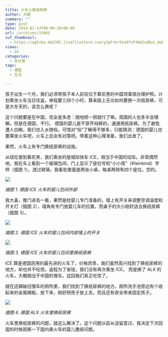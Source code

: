 ```yaml
---
title: 火车上换纸尿裤
author: 大鹏
summary: ""
type: post
date: 2014-01-14T00:00:20+00:00
url: /archives/15863
suf_thumbnail:
  - https://qg5vba.dm2301.livefilestore.com/y2pFckr5ka9fvP3Nd2sQRuz_AwD6VnEKolNowCphK5Hdjr3OunjFIw1AUuddr-gtEzt39SSMouhITBLakVfFZclHaMcfDufLln_jZlrm818k8M/2013-11-15_bahn3-.jpg
views:
  - 24
categories:
  - 未分类
tags:
  - 德国
  - 生活

---
```

<!--:zh-->

孩子出生一个月，我们必须带孩子本人前往位于慕尼黑的中国领事馆办理护照。计划乘坐火车当日往返，单程要三四个小时，算来路上无论如何要换一次纸尿裤，可是大冬天的，该怎么换呢？

这个问题要是在中国，完全是多虑：随地把一把就行了嘛。周围的人也多半会理解。但是在德国，不行。 德国的婴儿是不穿开裆裤的，通通用纸尿裤。为了避免遭人白眼，我们也入乡随俗。可惜对“俗”了解得不够多，只能猜测：德国的婴儿也要乘坐火车吧，火车上总会有对策吧。带着这种心理准备，我们出发了。

<!--:-->

<!--more-->

<!--:zh-->

果然，火车上有专门换纸尿裤的设施。

从纽伦堡到慕尼黑，我们乘坐的是城际快车 ICE，相当于中国的动车。非常偶然地，我在车上看到一个玻璃包间，门上显示了座位号和“小小孩”（Kleinkind）字样（插图 1）。透过玻璃，我看到里面是两张小桌，每桌两侧有四个座位。空的。

![][1]

_插图 1. 德国 ICE 火车的婴儿包间外部_

我大喜，推门进去一看，果然是给婴儿专门准备的，墙上有开关来调整空调温度和开关灯（插图 2），墙角有专门放婴儿车的位置，而桌子的大小刚好适合换纸尿裤（插图 3）。

![][2]

_插图 2. 德国 ICE 火车的婴儿包间内部墙上的开关_

![][3]

_插图 3. 德国 ICE 火车的婴儿包间里换纸尿裤_

ICE 算是德国民用的最先进的火车了，价格昂贵，我们虽然高兴找到了换纸尿裤的地方，却也并不吃惊。返程为了省钱，我们没有再次乘坐 ICE， 而是换了 ALX 的火车，大概相当于中国的慢车。这回我们真正吃惊了。

就在这辆破旧慢车的厕所里，我们找到了换纸尿裤的地方。厕所洗手池旁边有个收起来的金属搁板，放下来，刚好把孩子放上去，而且还有安全带来固定孩子。

![][4]

_插图 4. 德国 ALX 火车里换纸尿裤_

火车里换纸尿裤的问题，就这么解决了。这个问题以前从没留意过，我决定下次回国的时候观察一下国内乘火车的婴儿撒尿问题。

<!--:-->

 [1]: https://qg5vba.dm2302.livefilestore.com/y2p4BSBsz4Xj6KzikqsyftJ4i16HrFZuslsVX2KSS8djoMFibNNiRr7-Zjh2rZqZaHzPG-HIRoeXSAFQcTwdGtPlwrroEkDwQqmPbtoPTMKYyo/2013-11-15_bahn2-.jpg
 [2]: https://qg5vba.dm2302.livefilestore.com/y2pQmP_IUFm6G9f-a2jsvoOeCeqf_YJ81NEyJUvJJSTnmuH5V7uVswaiuHFp3NnDy7oYnz3mjMpQxTMYesOHa280S9Wiu2Y4BBMM_NT8PSoF5U/2013-11-15_bahn1-.jpg
 [3]: https://qg5vba.dm2301.livefilestore.com/y2pFckr5ka9fvP3Nd2sQRuz_AwD6VnEKolNowCphK5Hdjr3OunjFIw1AUuddr-gtEzt39SSMouhITBLakVfFZclHaMcfDufLln_jZlrm818k8M/2013-11-15_bahn3-.jpg
 [4]: https://qg5vba.dm2302.livefilestore.com/y2pv6aVD9s9tXIy9ZtG1r-j4z3dvr8dfPk0fBm3ul-2Sqva4eR40Qe9WAGgFOiIgAtfrEeFD_KGfTpaegq4WIGEXIUJ4DXGdbKU7mtMj0oWfxY/2013-11-15_bahn4-.jpg
